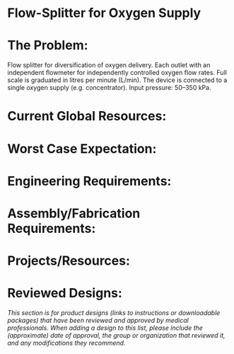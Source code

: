 # Flow-Splitter for Oxygen Supply

# The Problem:

Flow splitter for diversification of oxygen delivery. Each outlet with an independent flowmeter for independently controlled oxygen flow rates. Full scale is graduated in litres per minute (L/min). The device is connected to a single oxygen supply (e.g. concentrator). Input pressure: 50–350 kPa.

# Current Global Resources:

# Worst Case Expectation:

# Engineering Requirements:

# Assembly/Fabrication Requirements:

# Projects/Resources:

# Reviewed Designs:

*This section is for product designs (links to instructions or downloadable packages) that have been reviewed and approved by medical professionals. When adding a design to this list, please include the (approximate) date of approval, the group or organization that reviewed it, and any modifications they recommend.*
